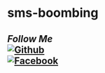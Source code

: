 # sms-boombing
## <i><b> Follow Me</b></i> <br>[![Github](https://img.shields.io/badge/Github-ABIRHOSSAIN-dimgray?style=flat-square&logo=github)](https://github.com/ABIRHOSSAIN10)<br> [![Facebook](https://img.shields.io/badge/Facebook-Abir-Hossain--blue?style=flat-square&logo=facebook)](https://facebook.com/Abir-Hossain-104247341997068/?substory_index=0)<br>
